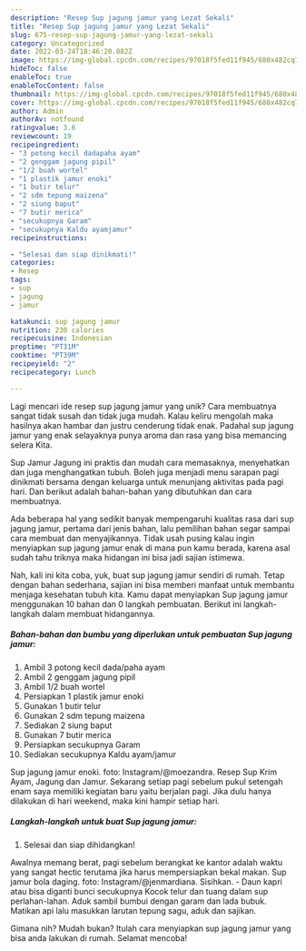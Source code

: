 ```yaml
---
description: "Resep Sup jagung jamur yang Lezat Sekali"
title: "Resep Sup jagung jamur yang Lezat Sekali"
slug: 675-resep-sup-jagung-jamur-yang-lezat-sekali
category: Uncategorized
date: 2022-03-24T18:46:20.882Z
image: https://img-global.cpcdn.com/recipes/97018f5fed11f945/680x482cq70/sup-jagung-jamur-foto-resep-utama.jpg
hideToc: false
enableToc: true
enableTocContent: false
thumbnail: https://img-global.cpcdn.com/recipes/97018f5fed11f945/680x482cq70/sup-jagung-jamur-foto-resep-utama.jpg
cover: https://img-global.cpcdn.com/recipes/97018f5fed11f945/680x482cq70/sup-jagung-jamur-foto-resep-utama.jpg
author: Admin
authorAv: notfound
ratingvalue: 3.6
reviewcount: 19
recipeingredient:
- "3 potong kecil dadapaha ayam"
- "2 genggam jagung pipil"
- "1/2 buah wortel"
- "1 plastik jamur enoki"
- "1 butir telur"
- "2 sdm tepung maizena"
- "2 siung baput"
- "7 butir merica"
- "secukupnya Garam"
- "secukupnya Kaldu ayamjamur"
recipeinstructions:

- "Selesai dan siap dinikmati!"
categories:
- Resep
tags:
- sup
- jagung
- jamur

katakunci: sup jagung jamur 
nutrition: 230 calories
recipecuisine: Indonesian
preptime: "PT31M"
cooktime: "PT39M"
recipeyield: "2"
recipecategory: Lunch

---
```





Lagi mencari ide resep sup jagung jamur yang unik? Cara membuatnya sangat tidak susah dan tidak juga mudah. Kalau keliru mengolah maka hasilnya akan hambar dan justru cenderung tidak enak. Padahal sup jagung jamur yang enak selayaknya punya aroma dan rasa yang bisa memancing selera Kita.





Sup Jamur Jagung ini praktis dan mudah cara memasaknya, menyehatkan dan juga menghangatkan tubuh. Boleh juga menjadi menu sarapan pagi dinikmati bersama dengan keluarga untuk menunjang aktivitas pada pagi hari. Dan berikut adalah bahan-bahan yang dibutuhkan dan cara membuatnya.

Ada beberapa hal yang sedikit banyak mempengaruhi kualitas rasa dari sup jagung jamur, pertama dari jenis bahan, lalu pemilihan bahan segar sampai cara membuat dan menyajikannya. Tidak usah pusing kalau ingin menyiapkan sup jagung jamur enak di mana pun kamu berada, karena asal sudah tahu triknya maka hidangan ini bisa jadi sajian istimewa.






Nah, kali ini kita coba, yuk, buat sup jagung jamur sendiri di rumah. Tetap dengan bahan sederhana, sajian ini bisa memberi manfaat untuk membantu menjaga kesehatan tubuh kita. Kamu dapat menyiapkan Sup jagung jamur menggunakan 10 bahan dan 0 langkah pembuatan. Berikut ini langkah-langkah dalam membuat hidangannya.

<!--inarticleads1-->

##### Bahan-bahan dan bumbu yang diperlukan untuk pembuatan Sup jagung jamur:

1. Ambil 3 potong kecil dada/paha ayam
1. Ambil 2 genggam jagung pipil
1. Ambil 1/2 buah wortel
1. Persiapkan 1 plastik jamur enoki
1. Gunakan 1 butir telur
1. Gunakan 2 sdm tepung maizena
1. Sediakan 2 siung baput
1. Gunakan 7 butir merica
1. Persiapkan secukupnya Garam
1. Sediakan secukupnya Kaldu ayam/jamur


Sup jagung jamur enoki. foto: Instagram/@moezandra. Resep Sup Krim Ayam, Jagung dan Jamur. Sekarang setiap pagi sebelum pukul setengah enam saya memiliki kegiatan baru yaitu berjalan pagi. Jika dulu hanya dilakukan di hari weekend, maka kini hampir setiap hari. 

<!--inarticleads2-->

##### Langkah-langkah untuk buat Sup jagung jamur:


1. Selesai dan siap dihidangkan!

Awalnya memang berat, pagi sebelum berangkat ke kantor adalah waktu yang sangat hectic terutama jika harus mempersiapkan bekal makan. Sup jamur bola daging. foto: Instagram/@jenmardiana. Sisihkan. - Daun kapri atau bisa diganti bunci secukupnya Kocok telur dan tuang dalam sup perlahan-lahan. Aduk sambil bumbui dengan garam dan lada bubuk. Matikan api lalu masukkan larutan tepung sagu, aduk dan sajikan. 

Gimana nih? Mudah bukan? Itulah cara menyiapkan sup jagung jamur yang bisa anda lakukan di rumah. Selamat mencoba!
